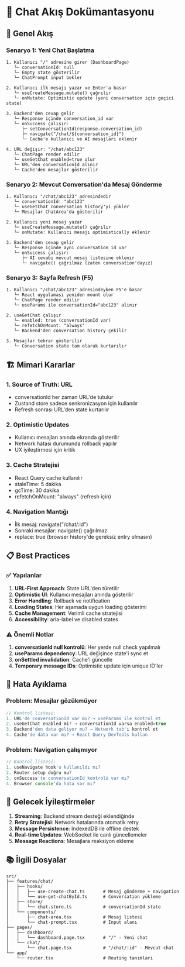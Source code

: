 # 💬 Chat Akış Dokümantasyonu

## 🎯 Genel Akış

### Senaryo 1: Yeni Chat Başlatma

```
1. Kullanıcı "/" adresine girer (DashboardPage)
   └─ conversationId: null
   └─ Empty state gösterilir
   └─ ChatPrompt input bekler

2. Kullanıcı ilk mesajı yazar ve Enter'a basar
   └─ useCreateMessage.mutate() çağrılır
   └─ onMutate: Optimistic update (yeni conversation için geçici state)

3. Backend'den cevap gelir
   └─ Response içinde conversation_id var
   └─ onSuccess çalışır:
      ├─ setConversationId(response.conversation_id)
      ├─ navigate("/chat/${conversation_id}")
      └─ Cache'e kullanıcı ve AI mesajları eklenir

4. URL değişir: "/chat/abc123"
   └─ ChatPage render edilir
   └─ useGetChat enabled=true olur
   └─ URL'den conversationId alınır
   └─ Cache'den mesajlar gösterilir
```

### Senaryo 2: Mevcut Conversation'da Mesaj Gönderme

```
1. Kullanıcı "/chat/abc123" adresindedir
   └─ conversationId: "abc123"
   └─ useGetChat conversation history'yi yükler
   └─ Mesajlar ChatArea'da gösterilir

2. Kullanıcı yeni mesaj yazar
   └─ useCreateMessage.mutate() çağrılır
   └─ onMutate: Kullanıcı mesajı optimistically eklenir

3. Backend'den cevap gelir
   └─ Response içinde aynı conversation_id var
   └─ onSuccess çalışır:
      ├─ AI cevabı mevcut mesaj listesine eklenir
      └─ navigate() çağrılmaz (zaten conversation'dayız)
```

### Senaryo 3: Sayfa Refresh (F5)

```
1. Kullanıcı "/chat/abc123" adresindeyken F5'e basar
   └─ React uygulaması yeniden mount olur
   └─ ChatPage render edilir
   └─ useParams ile conversationId="abc123" alınır

2. useGetChat çalışır
   └─ enabled: true (conversationId var)
   └─ refetchOnMount: "always"
   └─ Backend'den conversation history çekilir

3. Mesajlar tekrar gösterilir
   └─ Conversation state tam olarak kurtarılır
```

## 🏗️ Mimari Kararlar

### 1. **Source of Truth: URL**

- conversationId her zaman URL'de tutulur
- Zustand store sadece senkronizasyon için kullanılır
- Refresh sonrası URL'den state kurtarılır

### 2. **Optimistic Updates**

- Kullanıcı mesajları anında ekranda gösterilir
- Network hatası durumunda rollback yapılır
- UX iyileştirmesi için kritik

### 3. **Cache Stratejisi**

- React Query cache kullanılır
- staleTime: 5 dakika
- gcTime: 30 dakika
- refetchOnMount: "always" (refresh için)

### 4. **Navigation Mantığı**

- İlk mesaj: navigate("/chat/:id")
- Sonraki mesajlar: navigate() çağrılmaz
- replace: true (browser history'de gereksiz entry olmasın)

## 📋 Best Practices

### ✅ Yapılanlar

1. **URL-First Approach**: State URL'den türetilir
2. **Optimistic UI**: Kullanıcı mesajları anında gösterilir
3. **Error Handling**: Rollback ve notification
4. **Loading States**: Her aşamada uygun loading gösterimi
5. **Cache Management**: Verimli cache stratejisi
6. **Accessibility**: aria-label ve disabled states

### ⚠️ Önemli Notlar

1. **conversationId null kontrolü**: Her yerde null check yapılmalı
2. **useParams dependency**: URL değişince state'i sync et
3. **onSettled invalidation**: Cache'i güncelle
4. **Temporary message IDs**: Optimistic update için unique ID'ler

## 🔧 Hata Ayıklama

### Problem: Mesajlar gözükmüyor

```typescript
// Kontrol listesi:
1. URL'de conversationId var mı? → useParams ile kontrol et
2. useGetChat enabled mi? → conversationId varsa enabled=true
3. Backend'den data geliyor mu? → Network tab'ı kontrol et
4. Cache'de data var mı? → React Query DevTools kullan
```

### Problem: Navigation çalışmıyor

```typescript
// Kontrol listesi:
1. useNavigate hook'u kullanıldı mı?
2. Router setup doğru mu?
3. onSuccess'te conversationId kontrolü var mı?
4. Browser console'da hata var mı?
```

## 🚀 Gelecek İyileştirmeler

1. **Streaming**: Backend stream desteği eklendiğinde
2. **Retry Stratejisi**: Network hatalarında otomatik retry
3. **Message Persistence**: IndexedDB ile offline destek
4. **Real-time Updates**: WebSocket ile canlı güncellemeler
5. **Message Reactions**: Mesajlara reaksiyon ekleme

## 📚 İlgili Dosyalar

```
src/
├── features/chat/
│   ├── hooks/
│   │   ├── use-create-chat.ts       # Mesaj gönderme + navigation
│   │   └── use-get-chatById.ts      # Conversation yükleme
│   ├── store/
│   │   └── chat.store.ts            # conversationId state
│   └── components/
│       ├── chat-area.tsx            # Mesaj listesi
│       └── chat-prompt.tsx          # Input alanı
├── pages/
│   ├── dashboard/
│   │   └── dashboard.page.tsx       # "/" - Yeni chat
│   └── chat/
│       └── chat.page.tsx            # "/chat/:id" - Mevcut chat
└── app/
    └── router.tsx                   # Routing tanımları
```
